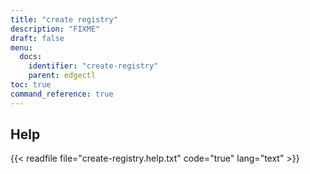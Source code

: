 ```yaml
---
title: "create registry"
description: "FIXME"
draft: false
menu:
  docs:
    identifier: "create-registry"
    parent: edgectl
toc: true
command_reference: true
---
```


## Help

{{< readfile file="create-registry.help.txt" code="true" lang="text" >}}
